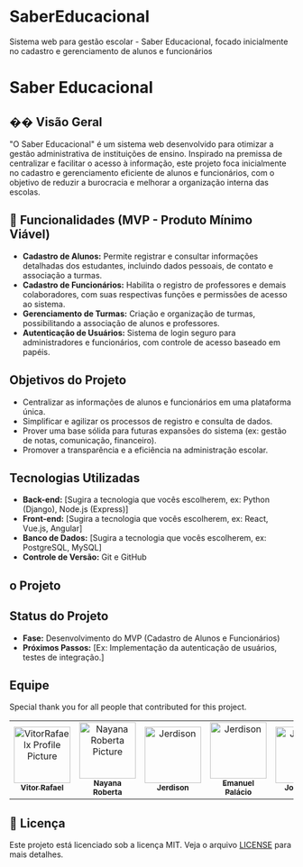 # SaberEducacional
Sistema web para gestão escolar - Saber Educacional, focado inicialmente no cadastro e gerenciamento de alunos e funcionários

# Saber Educacional


## �� Visão Geral

"O Saber Educacional" é um sistema web desenvolvido para otimizar a gestão administrativa de instituições de ensino. Inspirado na premissa de centralizar e facilitar o acesso à informação, este projeto foca inicialmente no cadastro e gerenciamento eficiente de alunos e funcionários, com o objetivo de reduzir a burocracia e melhorar a organização interna das escolas.

## 🌟 Funcionalidades (MVP - Produto Mínimo Viável)

-   **Cadastro de Alunos:** Permite registrar e consultar informações detalhadas dos estudantes, incluindo dados pessoais, de contato e associação a turmas.
-   **Cadastro de Funcionários:** Habilita o registro de professores e demais colaboradores, com suas respectivas funções e permissões de acesso ao sistema.
-   **Gerenciamento de Turmas:** Criação e organização de turmas, possibilitando a associação de alunos e professores.
-   **Autenticação de Usuários:** Sistema de login seguro para administradores e funcionários, com controle de acesso baseado em papéis.

## Objetivos do Projeto

-   Centralizar as informações de alunos e funcionários em uma plataforma única.
-   Simplificar e agilizar os processos de registro e consulta de dados.
-   Prover uma base sólida para futuras expansões do sistema (ex: gestão de notas, comunicação, financeiro).
-   Promover a transparência e a eficiência na administração escolar.

## Tecnologias Utilizadas

-   **Back-end:** [Sugira a tecnologia que vocês escolherem, ex: Python (Django), Node.js (Express)]
-   **Front-end:** [Sugira a tecnologia que vocês escolherem, ex: React, Vue.js, Angular]
-   **Banco de Dados:** [Sugira a tecnologia que vocês escolherem, ex: PostgreSQL, MySQL]
-   **Controle de Versão:** Git e GitHub

## o Projeto 

  
## Status do Projeto

-   **Fase:** Desenvolvimento do MVP (Cadastro de Alunos e Funcionários)
-   **Próximos Passos:** [Ex: Implementação da autenticação de usuários, testes de integração.]

## Equipe

Special thank you for all people that contributed for this project.

<table>
  <tr>
    <td align="center">
      <a href="#">
        <img src="https://avatars.githubusercontent.com/u/117601283?v=4" width="100px;" alt="VitorRafaelx Profile Picture"/><br>
        <sub>
          <b>Vitor Rafael</b>
        </sub>
      </a>
    </td>
    <td align="center">
      <a href="#">
        <img src="https://avatars.githubusercontent.com/u/169853314?v=4" width="100px;" alt="Nayana Roberta Picture"/><br>
        <sub>
          <b>Nayana Roberta</b>
        </sub>
      </a>
    </td>
    <td align="center">
      <a href="#">
        <img src="https://avatars.githubusercontent.com/u/197955069?v=4" width="100px;" alt="Jerdison"/><br>
        <sub>
          <b>Jerdison</b>
        </sub>
      </a>
    </td>
      <td align="center">
      <a href="#">
        <img src="https://avatars.githubusercontent.com/u/169839417?s=64&v=4" width="100px;" alt="Jerdison"/><br>
        <sub>
          <b>Emanuel Palácio</b>
        </sub>
      </a>
    </td>
    <td align="center">
      <a href="#">
        <img src="https://avatars.githubusercontent.com/u/165864220?s=64&v=4" width="100px;" alt="Jerdison"/><br>
        <sub>
          <b>Jorge Luiz</b>
        </sub>
      </a>
    </td>
  </tr>
</table>

## 📄 Licença

Este projeto está licenciado sob a licença MIT. Veja o arquivo [LICENSE](LICENSE) para mais detalhes.
